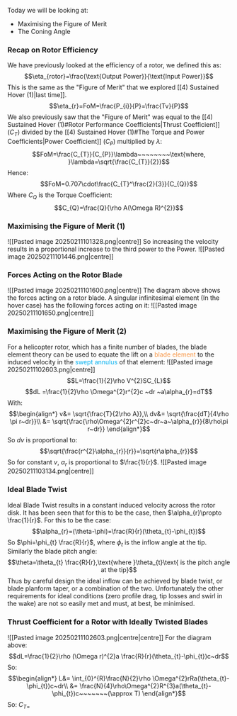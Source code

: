 Today we will be looking at:
- Maximising the Figure of Merit
- The Coning Angle
### Recap on Rotor Efficiency
We have previously looked at the efficiency of a rotor, we defined this as:
$$\eta_{rotor}=\frac{\text{Output Power}}{\text{Input Power}}$$
This is the same as the "Figure of Merit" that we explored [[4) Sustained Hover (1)|last time]].
$$\eta_{r}=FoM=\frac{P_{i}}{P}=\frac{Tv}{P}$$
We also previously saw that the "Figure of Merit" was equal to the [[4) Sustained Hover (1)#Rotor Performance Coefficients|Thrust Coefficient]] ($C_{T}$) divided by the [[4) Sustained Hover (1)#The Torque and Power Coefficients|Power Coefficient]] ($C_{P}$) multiplied by $\lambda$:
$$FoM=\frac{C_{T}}{C_{P}}\lambda~~~~~~~~\text{where, }\lambda=\sqrt{\frac{C_{T}}{2}}$$
Hence:
$$FoM=0.707\cdot\frac{C_{T}^\frac{2}{3}}{C_{Q}}$$
Where $C_{Q}$ is the Torque Coefficient:
$$C_{Q}=\frac{Q}{\rho A(\Omega R)^{2}}$$
### Maximising the Figure of Merit (1)
![[Pasted image 20250211101328.png|centre]]
So increasing the velocity results in a proportional increase to the third power to the Power.
![[Pasted image 20250211101446.png|centre]]
### Forces Acting on the Rotor Blade
![[Pasted image 20250211101600.png|centre]]
The diagram above shows the forces acting on a rotor blade.
A singular infinitesimal element (In the hover case) has the following forces acting on it:
![[Pasted image 20250211101650.png|centre]]
### Maximising the Figure of Merit (2)
For a helicopter rotor, which has a finite number of blades, the blade element theory can be used to equate the lift on a <font color="#f79646">blade element</font> to the induced velocity in the <font color="#00b0f0">swept annulus</font> of that element:
![[Pasted image 20250211102603.png|centre]]
$$L=\frac{1}{2}\rho V^{2}SC_{L}$$
$$dL =\frac{1}{2}\rho \Omega^{2}r^{2}c ~dr ~a\alpha_{r}=dT$$
With:
$$\begin{align*}
v&= \sqrt{\frac{T}{2\rho A}},\\
dv&= \sqrt{\frac{dT}{4\rho \pi r~dr}}\\
&= \sqrt{\frac{\rho\Omega^{2}r^{2}c~dr~a~\alpha_{r}}{8\rho\pi r~dr}}
\end{align*}$$
So $dv$ is proportional to:
$$\sqrt{\frac{r^{2}\alpha_{r}}{r}}=\sqrt{r\alpha_{r}}$$
So for constant $v$, $\alpha_r$ is proportional to $\frac{1}{r}$.
![[Pasted image 20250211103134.png|centre]]
### Ideal Blade Twist
Ideal Blade Twist results in a constant induced velocity across the rotor disk.
It has been seen that for this to be the case, then $\alpha_{r}\propto \frac{1}{r}$.
For this to be the case:
$$\alpha_{r}=(\theta-\phi)=\frac{R}{r}(\theta_{t}-\phi_{t})$$
So $\phi=\phi_{t} \frac{R}{r}$, where $\phi_{t}$ is the inflow angle at the tip.
Similarly the blade pitch angle:
$$\theta=\theta_{t} \frac{R}{r},\text{where }\theta_{t}\text{ is the pitch angle at the tip}$$
Thus by careful design the ideal inflow can be achieved by blade twist, or blade planform taper, or a combination of the two.
Unfortunately the other requirements for ideal conditions (zero profile drag, tip losses and swirl in the wake) are not so easily met and must, at best, be minimised.
### Thrust Coefficient for a Rotor with Ideally Twisted Blades
![[Pasted image 20250211102603.png|centre|centre]]
For the diagram above:
$$dL=\frac{1}{2}\rho (\Omega r)^{2}a \frac{R}{r}(\theta_{t}-\phi_{t})c~dr$$
So:
$$\begin{align*}
L&= \int_{0}^{R}\frac{N}{2}\rho \Omega^{2}rRa(\theta_{t}-\phi_{t})c~dr\\
&= \frac{N}{4}\rho\Omega^{2}R^{3}a(\theta_{t}-\phi_{t})c~~~~~~~(\approx T)
\end{align*}$$
So:
$C_{T=}$